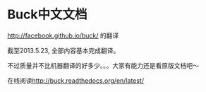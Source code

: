 # Buck中文文档

<http://facebook.github.io/buck/> 的翻译

截至2013.5.23, 全部内容基本完成翻译。

不过质量并不比机器翻译的好多少。。。大家有能力还是看原版文档吧～

在线阅读<http://buck.readthedocs.org/en/latest/>
